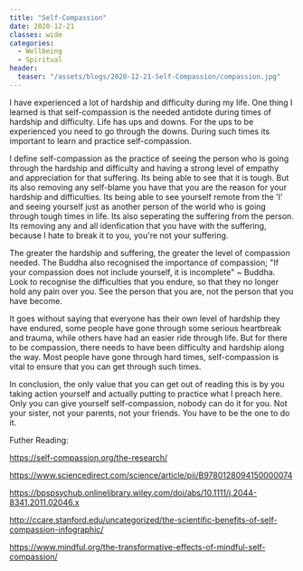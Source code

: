 ```yaml
---
title: "Self-Compassion"
date: 2020-12-21
classes: wide
categories:
  - Wellbeing
  - Spiritual
header:
  teaser: "/assets/blogs/2020-12-21-Self-Compassion/compassion.jpg"
---
```


I have experienced a lot of hardship and difficulty during my life. One thing I learned is that self-compassion is the needed antidote during times of hardship and difficulty. Life has ups and downs. For the ups to be experienced you need to go through the downs. During such times its important to learn and practice self-compassion. 

I define self-compassion as the practice of seeing the person who is going through the hardship and difficulty and having a strong level of empathy and appreciation for that suffering. Its being able to see that it is tough. But its also removing any self-blame you have that you are the reason for your hardship and difficulties. Its being able to see yourself remote from the 'I' and seeing yourself just as another person of the world who is going through tough times in life. Its also seperating the suffering from the person. Its removing any and all idenfication that you have with the suffering, because I hate to break it to you, you're not your suffering. 

The greater the hardship and suffering, the greater the level of compassion needed. The Buddha also recognised the importance of compassion; "If your compassion does not include yourself, it is incomplete" ~ Buddha. Look to recognise the difficulties that you endure, so that they no longer hold any pain over you. See the person that you are, not the person that you have become. 

It goes without saying that everyone has their own level of hardship they have endured, some people have gone through some serious heartbreak and trauma, while others have had an easier ride through life. But for there to be compassion, there needs to have been difficulty and hardship along the way. Most people have gone through hard times, self-compassion is vital to ensure that you can get through such times.  

In conclusion, the only value that you can get out of reading this is by you taking action yourself and actually putting to practice what I preach here. Only you can give yourself self-compassion, nobody can do it for you. Not your sister, not your parents, not your friends. You have to be the one to do it.  

Futher Reading:

<https://self-compassion.org/the-research/>

<https://www.sciencedirect.com/science/article/pii/B9780128094150000074>

<https://bpspsychub.onlinelibrary.wiley.com/doi/abs/10.1111/j.2044-8341.2011.02046.x>

<http://ccare.stanford.edu/uncategorized/the-scientific-benefits-of-self-compassion-infographic/>

<https://www.mindful.org/the-transformative-effects-of-mindful-self-compassion/>


